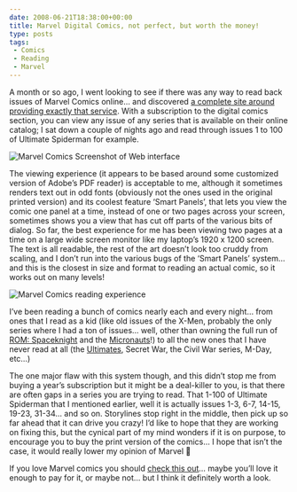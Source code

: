 ```yaml
---
date: 2008-06-21T18:38:00+00:00
title: Marvel Digital Comics, not perfect, but worth the money!
type: posts
tags:
 - Comics
 - Reading
 - Marvel
---
```

A month or so ago, I went looking to see if there was any way to read back issues of Marvel Comics online… and discovered [a complete site around providing exactly that service](https://www.marvel.com/comics/unlimited). With a subscription to the digital comics section, you can view any issue of any series that is available on their online catalog; I sat down a couple of nights ago and read through issues 1 to 100 of Ultimate Spiderman for example.

![Marvel Comics Screenshot of Web interface](/images/MarvelComics1.png)

The viewing experience (it appears to be based around some customized version of Adobe’s PDF reader) is acceptable to me, although it sometimes renders text out in odd fonts (obviously not the ones used in the original printed version) and its coolest feature ‘Smart Panels’, that lets you view the comic one panel at a time, instead of one or two pages across your screen, sometimes shows you a view that has cut off parts of the various bits of dialog. So far, the best experience for me has been viewing two pages at a time on a large wide screen monitor like my laptop’s 1920 x 1200 screen. The text is all readable, the rest of the art doesn’t look too cruddy from scaling, and I don’t run into the various bugs of the ‘Smart Panels’ system… and this is the closest in size and format to reading an actual comic, so it works out on many levels!

![Marvel Comics reading experience](/images/MarvelComics2.png)

I’ve been reading a bunch of comics nearly each and every night… from ones that I read as a kid (like old issues of the X-Men, probably the only series where I had a ton of issues… well, other than owning the full run of [ROM: Spaceknight](http://en.wikipedia.org/wiki/Rom_the_Spaceknight) and the [Micronauts](http://en.wikipedia.org/wiki/Micronauts_(comic_book))!) to all the new ones that I have never read at all (the [Ultimates](http://en.wikipedia.org/wiki/Ultimate_Marvel), Secret War, the Civil War series, M-Day, etc…)

The one major flaw with this system though, and this didn’t stop me from buying a year’s subscription but it might be a deal-killer to you, is that there are often gaps in a series you are trying to read. That 1-100 of Ultimate Spiderman that I mentioned earlier, well it is actually issues 1-3, 6-7, 14-15, 19-23, 31-34… and so on. Storylines stop right in the middle, then pick up so far ahead that it can drive you crazy! I’d like to hope that they are working on fixing this, but the cynical part of my mind wonders if it is on purpose, to encourage you to buy the print version of the comics… I hope that isn’t the case, it would really lower my opinion of Marvel 🙁

If you love Marvel comics you should [check this out](https://www.marvel.com/comics/unlimited)… maybe you’ll love it enough to pay for it, or maybe not… but I think it definitely worth a look.
